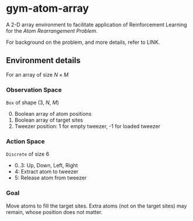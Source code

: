 # gym-atom-array

A 2-D array environment to facilitate application of Reinforcement Learning for the *Atom Rearrangement Problem*.

For background on the problem, and more details, refer to LINK.

## Environment details

For an array of size $N \times M$

### Observation Space

`Box` of shape (3, $N$, $M$)

0. Boolean array of atom positions
1. Boolean array of target sites
2. Tweezer position: 1 for empty tweezer, -1 for loaded tweezer

### Action Space

`Discrete` of size 6
- 0..3: Up, Down, Left, Right
- 4: Extract atom to tweezer
- 5: Release atom from tweezer

### Goal

Move atoms to fill the target sites. Extra atoms (not on the target sites) may remain, whose position does not matter.